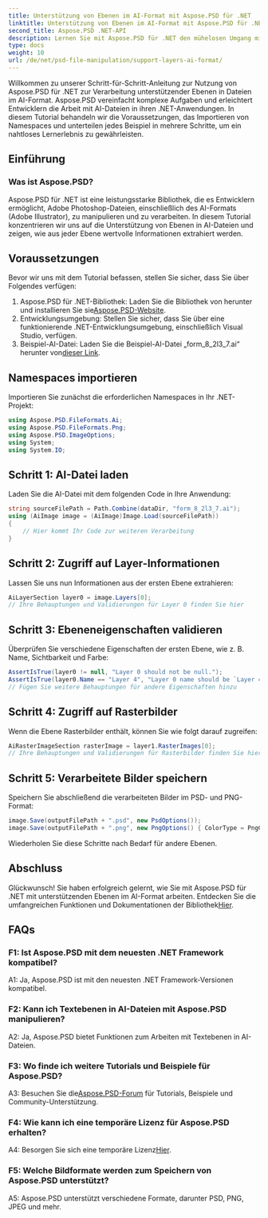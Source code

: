 ```yaml
---
title: Unterstützung von Ebenen im AI-Format mit Aspose.PSD für .NET
linktitle: Unterstützung von Ebenen im AI-Format mit Aspose.PSD für .NET
second_title: Aspose.PSD .NET-API
description: Lernen Sie mit Aspose.PSD für .NET den mühelosen Umgang mit Ebenen im AI-Format. Befolgen Sie unsere Schritt-für-Schritt-Anleitung für eine nahtlose Integration und Manipulation.
type: docs
weight: 10
url: /de/net/psd-file-manipulation/support-layers-ai-format/
---
```

Willkommen zu unserer Schritt-für-Schritt-Anleitung zur Nutzung von Aspose.PSD für .NET zur Verarbeitung unterstützender Ebenen in Dateien im AI-Format. Aspose.PSD vereinfacht komplexe Aufgaben und erleichtert Entwicklern die Arbeit mit AI-Dateien in ihren .NET-Anwendungen. In diesem Tutorial behandeln wir die Voraussetzungen, das Importieren von Namespaces und unterteilen jedes Beispiel in mehrere Schritte, um ein nahtloses Lernerlebnis zu gewährleisten.
## Einführung
### Was ist Aspose.PSD?
Aspose.PSD für .NET ist eine leistungsstarke Bibliothek, die es Entwicklern ermöglicht, Adobe Photoshop-Dateien, einschließlich des AI-Formats (Adobe Illustrator), zu manipulieren und zu verarbeiten. In diesem Tutorial konzentrieren wir uns auf die Unterstützung von Ebenen in AI-Dateien und zeigen, wie aus jeder Ebene wertvolle Informationen extrahiert werden.
## Voraussetzungen
Bevor wir uns mit dem Tutorial befassen, stellen Sie sicher, dass Sie über Folgendes verfügen:
1.  Aspose.PSD für .NET-Bibliothek: Laden Sie die Bibliothek von herunter und installieren Sie sie[Aspose.PSD-Website](https://releases.aspose.com/psd/net/).
2. Entwicklungsumgebung: Stellen Sie sicher, dass Sie über eine funktionierende .NET-Entwicklungsumgebung, einschließlich Visual Studio, verfügen.
3. Beispiel-AI-Datei: Laden Sie die Beispiel-AI-Datei „form_8_2l3_7.ai“ herunter von[dieser Link](Your-Download-Link).
## Namespaces importieren
Importieren Sie zunächst die erforderlichen Namespaces in Ihr .NET-Projekt:
```csharp
using Aspose.PSD.FileFormats.Ai;
using Aspose.PSD.FileFormats.Png;
using Aspose.PSD.ImageOptions;
using System;
using System.IO;
```
## Schritt 1: AI-Datei laden
Laden Sie die AI-Datei mit dem folgenden Code in Ihre Anwendung:
```csharp
string sourceFilePath = Path.Combine(dataDir, "form_8_2l3_7.ai");
using (AiImage image = (AiImage)Image.Load(sourceFilePath))
{
    // Hier kommt Ihr Code zur weiteren Verarbeitung
}
```
## Schritt 2: Zugriff auf Layer-Informationen
Lassen Sie uns nun Informationen aus der ersten Ebene extrahieren:
```csharp
AiLayerSection layer0 = image.Layers[0];
// Ihre Behauptungen und Validierungen für Layer 0 finden Sie hier
```
## Schritt 3: Ebeneneigenschaften validieren
Überprüfen Sie verschiedene Eigenschaften der ersten Ebene, wie z. B. Name, Sichtbarkeit und Farbe:
```csharp
AssertIsTrue(layer0 != null, "Layer 0 should not be null.");
AssertIsTrue(layer0.Name == "Layer 4", "Layer 0 name should be `Layer 4`");
// Fügen Sie weitere Behauptungen für andere Eigenschaften hinzu
```
## Schritt 4: Zugriff auf Rasterbilder
Wenn die Ebene Rasterbilder enthält, können Sie wie folgt darauf zugreifen:
```csharp
AiRasterImageSection rasterImage = layer1.RasterImages[0];
// Ihre Behauptungen und Validierungen für Rasterbilder finden Sie hier
```
## Schritt 5: Verarbeitete Bilder speichern
Speichern Sie abschließend die verarbeiteten Bilder im PSD- und PNG-Format:
```csharp
image.Save(outputFilePath + ".psd", new PsdOptions());
image.Save(outputFilePath + ".png", new PngOptions() { ColorType = PngColorType.TruecolorWithAlpha });
```
Wiederholen Sie diese Schritte nach Bedarf für andere Ebenen.
## Abschluss

Glückwunsch! Sie haben erfolgreich gelernt, wie Sie mit Aspose.PSD für .NET mit unterstützenden Ebenen im AI-Format arbeiten. Entdecken Sie die umfangreichen Funktionen und Dokumentationen der Bibliothek[Hier](https://reference.aspose.com/psd/net/).

## FAQs

### F1: Ist Aspose.PSD mit dem neuesten .NET Framework kompatibel?

A1: Ja, Aspose.PSD ist mit den neuesten .NET Framework-Versionen kompatibel.

### F2: Kann ich Textebenen in AI-Dateien mit Aspose.PSD manipulieren?

A2: Ja, Aspose.PSD bietet Funktionen zum Arbeiten mit Textebenen in AI-Dateien.

### F3: Wo finde ich weitere Tutorials und Beispiele für Aspose.PSD?

 A3: Besuchen Sie die[Aspose.PSD-Forum](https://forum.aspose.com/c/psd/34) für Tutorials, Beispiele und Community-Unterstützung.

### F4: Wie kann ich eine temporäre Lizenz für Aspose.PSD erhalten?

 A4: Besorgen Sie sich eine temporäre Lizenz[Hier](https://purchase.aspose.com/temporary-license/).

### F5: Welche Bildformate werden zum Speichern von Aspose.PSD unterstützt?

A5: Aspose.PSD unterstützt verschiedene Formate, darunter PSD, PNG, JPEG und mehr.